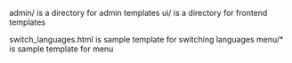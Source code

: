 admin/  is a directory for admin templates
ui/  is a directory for frontend templates

switch_languages.html is sample template for switching languages
menu/* is sample template for menu
